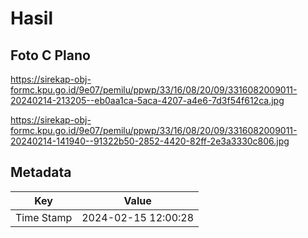 # Hasil

## Foto C Plano

https://sirekap-obj-formc.kpu.go.id/9e07/pemilu/ppwp/33/16/08/20/09/3316082009011-20240214-213205--eb0aa1ca-5aca-4207-a4e6-7d3f54f612ca.jpg

https://sirekap-obj-formc.kpu.go.id/9e07/pemilu/ppwp/33/16/08/20/09/3316082009011-20240214-141940--91322b50-2852-4420-82ff-2e3a3330c806.jpg


## Metadata

| Key        | Value               |
| ---------- | ------------------- |
| Time Stamp | 2024-02-15 12:00:28 |



